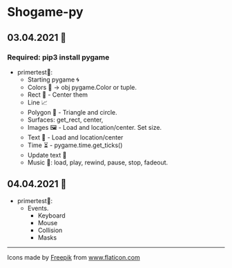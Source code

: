 # Shogame-py 
## 03.04.2021 :snake:
### Required: pip3 install pygame

- primertest:pray::
    - Starting pygame :cyclone:
    - Colors :rainbow: -> obj pygame.Color or tuple.
    - Rect :currency_exchange: - Center them
    - Line :chart_with_upwards_trend:
    - Polygon :large_blue_circle: - Triangle and circle.
    - Surfaces: get_rect, center, 
    - Images :framed_picture: - Load and location/center. Set size.
    - Text :scroll: - Load and location/center
    - Time :hourglass_flowing_sand: - pygame.time.get_ticks()
    - Update text :currency_exchange:
    - Music :musical_note:: load, play, rewind, pause, stop, fadeout.


## 04.04.2021 :snake:
- primertest:pray::
    - Events.
        - Keyboard
        - Mouse
        - Collision
        - Masks





-------

<div>Icons made by <a href="https://www.freepik.com" title="Freepik">Freepik</a> from <a href="https://www.flaticon.com/" title="Flaticon">www.flaticon.com</a></div>